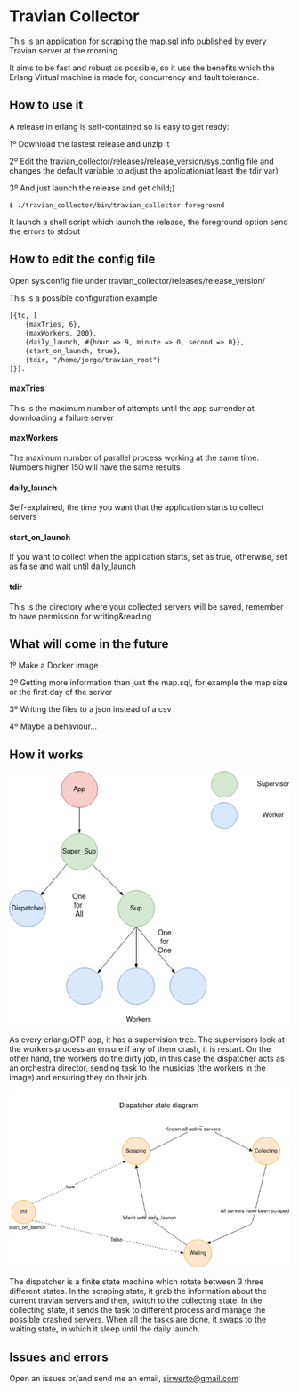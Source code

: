 Travian Collector
=====

This is an application for scraping the map.sql info published by every Travian server at the morning.

It aims to be fast and robust as possible, so it use the benefits which the Erlang Virtual machine is made for, concurrency and fault tolerance.

How to use it
-------------
A release in erlang is self-contained so is easy to get ready:

1º Download the lastest release and unzip it

2º Edit the travian_collector/releases/release_version/sys.config file and changes the default variable to adjust the application(at least the tdir var)

3º And just launch the release and get child;)

    $ ./travian_collector/bin/travian_collector foreground

It launch a shell script which launch the release, the foreground option send the errors to stdout

How to edit the config file
---------------------------
Open sys.config file under travian_collector/releases/release_version/

This is a possible configuration example:

```
[{tc, [
    {maxTries, 6},
	{maxWorkers, 200},
	{daily_launch, #{hour => 9, minute => 0, second => 0}},
	{start_on_launch, true},
	{tdir, "/home/jorge/travian_root"}
]}].
```
#### maxTries
This is the maximum number of attempts until the app surrender at downloading a failure server
#### maxWorkers
The maximum number of parallel process working at the same time. Numbers higher 150 will have the same results
#### daily_launch
Self-explained, the time you want that the application starts to collect servers
#### start_on_launch
If you want to collect when the application starts, set as true, otherwise, set as false and wait until daily_launch
#### tdir
This is the directory where your collected servers will be saved, remember to have permission for writing&reading

What will come in the future
----------------------------
1º Make a Docker image

2º Getting more information than just the map.sql, for example the map size or the first day of the server

3º Writing the files to a json instead of a csv

4º Maybe a behaviour...


How it works
-----------
![Supervision Tree](figures/tc_supervision_tree.png)

As every erlang/OTP app, it has a supervision tree. The supervisors look at the workers process an ensure if any of them crash, it is restart. On the other hand, the workers do the dirty job, in this case
the dispatcher acts as an orchestra director, sending task to the musicias (the workers in the image) and ensuring they do their job.

![Dispatcher Flow Diagram](figures/dispatcher_state_diagram.png)

The dispatcher is a finite state machine which rotate between 3 three different states. In the scraping state, it grab the information about the current travian servers and then, switch to the collecting state.
In the collecting state, it sends the task to different process and manage the possible crashed servers. When all the tasks are done, it swaps to the waiting state, in which it sleep until the daily launch.

Issues and errors
-----------------
Open an issues or/and send me an email, sirwerto@gmail.com
